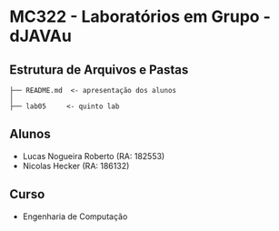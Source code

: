 # MC322 - Laboratórios em Grupo - dJAVAu #

## Estrutura de Arquivos e Pastas ##

```
├── README.md  <- apresentação dos alunos
│
├── lab05     <- quinto lab
```

## Alunos ##
- Lucas Nogueira Roberto (RA: 182553)
- Nicolas Hecker (RA: 186132)

## Curso ##
- Engenharia de Computação
